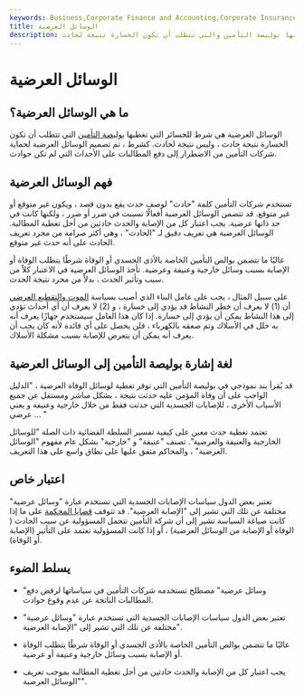 ```yaml
---
keywords: Business,Corporate Finance and Accounting,Corporate Insurance
title: الوسائل العرضية
description: الوسائل العرضية هي شرط للخسائر التي تغطيها بوليصة التأمين والتي تتطلب أن تكون الخسارة نتيجة لحادث.
---
```


# الوسائل العرضية
## ما هي الوسائل العرضية؟

الوسائل العرضية هي شرط للخسائر التي تغطيها [بوليصة التأمين](/insurance) التي تتطلب أن تكون الخسارة نتيجة حادث ، وليس نتيجة لحادث. كشرط ، تم تصميم الوسائل العرضية لحماية شركات التأمين من الاضطرار إلى دفع المطالبات على الأحداث التي لم تكن حوادث.

## فهم الوسائل العرضية

تستخدم شركات التأمين كلمة "حادث" لوصف حدث يقع بدون قصد ، ويكون غير متوقع أو غير متوقع. قد تتضمن الوسائل العرضية أفعالًا تسببت في ضرر أو ضرر ، ولكنها كانت في حد ذاتها عرضية. يجب اعتبار كل من الإصابة والحدث حادثين من أجل تغطية المطالبة. الوسائل العرضية هي تعريف دقيق لـ "الحادث" ، وهي أكثر صرامة من مجرد تعريف الحادث على أنه حدث غير متوقع.

غالبًا ما تتضمن بوالص التأمين الخاصة بالأذى الجسدي أو الوفاة شرطًا يتطلب الوفاة أو الإصابة بسبب وسائل خارجية وعنيفة وعرضية. تأخذ الوسائل العرضية في الاعتبار كلاً من سبب وتأثير الحدث ، بدلاً من مجرد نتيجة الحدث.

على سبيل المثال ، يجب على عامل البناء الذي أصيب بسياسة [الموت والتقطيع العرضي](/accidental-death-dismemberment-insurance) أن (1) لا يعرف أن خطر النشاط قد يؤدي إلى خسارة ، و (2) لا يعرف أن أي أحداث تؤدي إلى هذا النشاط يمكن أن يؤدي إلى خسارة. إذا كان هذا العامل سيستخدم جهازًا يعرف أنه به خلل في الأسلاك وتم صعقه بالكهرباء ، فلن يحصل على أي فائدة لأنه كان يجب أن يعرف أنه يمكن أن يتعرض للإصابة بسبب مشكلة الأسلاك.

## لغة إشارة بوليصة التأمين إلى الوسائل العرضية

قد يُقرأ بند نموذجي في بوليصة التأمين التي توفر تغطية لوسائل الوفاة العرضية ، "الدليل الواجب على أن وفاة المؤمن عليه حدثت نتيجة ، بشكل مباشر ومستقل عن جميع الأسباب الأخرى ، للإصابات الجسدية التي حدثت فقط من خلال خارجية وعنيفة و يعني عرضي ... "

تعتمد تغطية حدث معين على كيفية تفسير السلطة القضائية ذات الصلة "للوسائل الخارجية والعنيفة والعرضية". تصنف "عنيفة" و "خارجية" بشكل عام مفهوم "الوسائل العرضية" ، والمحاكم متفق عليها على نطاق واسع على هذا التعريف.

## اعتبار خاص

تعتبر بعض الدول سياسات الإصابات الجسدية التي تستخدم عبارة "وسائل عرضية" مختلفة عن تلك التي تشير إلى "الإصابة العرضية". قد تتوقف [قضايا المحكمة](/common-law) على ما إذا كانت صياغة السياسة تشير إلى أن شركة التأمين تتحمل المسؤولية عن سبب الحادث ( الوفاة أو الإصابة من الوسائل العرضية) ، أو إذا كانت المسؤولية تعتمد على التأثير (الإصابة أو الوفاة).

## يسلط الضوء

- "وسائل عرضية" مصطلح تستخدمه شركات التأمين في سياساتها لرفض دفع المطالبات الناتجة عن عدم وقوع حوادث.

- تعتبر بعض الدول سياسات الإصابات الجسدية التي تستخدم عبارة "وسائل عرضية" مختلفة عن تلك التي تشير إلى "الإصابة العرضية".

- غالبًا ما تتضمن بوالص التأمين الخاصة بالأذى الجسدي أو الوفاة شرطًا يتطلب الوفاة أو الإصابة بسبب وسائل خارجية وعنيفة أو عرضية.

- يجب اعتبار كل من الإصابة والحدث حادثين من أجل تغطية المطالبة بموجب تعريف "الوسائل العرضية".


